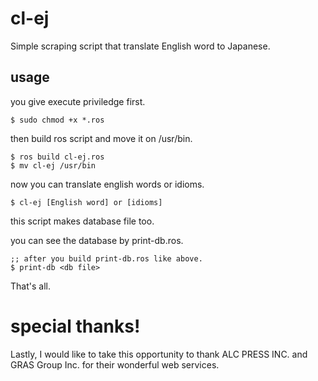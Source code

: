 # cl-ej
Simple scraping script that translate English word to Japanese.

## usage
you give execute priviledge first.

~~~shellscript
$ sudo chmod +x *.ros
~~~  

then build ros script and move it on /usr/bin.

```shellscript
$ ros build cl-ej.ros
$ mv cl-ej /usr/bin
```
now you can translate english words or idioms.

~~~shellscript  
$ cl-ej [English word] or [idioms]
~~~  

this script makes database file too.

you can see the database by print-db.ros.

```shellscript
;; after you build print-db.ros like above.
$ print-db <db file>
```

That's all.

# special thanks!
Lastly, I would like to take this opportunity to thank 
ALC PRESS INC. and GRAS Group Inc. 
for their wonderful web services.
